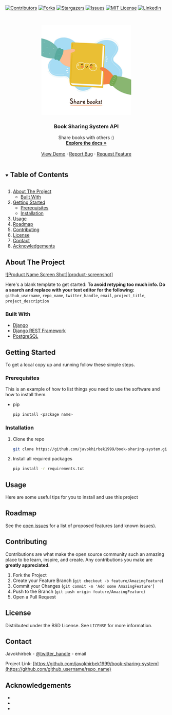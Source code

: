 <!--
*** Thanks for checking out the Best-README-Template. If you have a suggestion
*** that would make this better, please fork the repo and create a pull request
*** or simply open an issue with the tag "enhancement".
*** Thanks again! Now go create something AMAZING! :D
***
***
***
*** To avoid retyping too much info. Do a search and replace for the following:
*** github_username, repo_name, twitter_handle, email, project_title, project_description
-->



<!-- PROJECT SHIELDS -->
<!--
*** I'm using markdown "reference style" links for readability.
*** Reference links are enclosed in brackets [ ] instead of parentheses ( ).
*** See the bottom of this document for the declaration of the reference variables
*** for contributors-url, forks-url, etc. This is an optional, concise syntax you may use.
*** https://www.markdownguide.org/basic-syntax/#reference-style-links
-->
[![Contributors][contributors-shield]][contributors-url]
[![Forks][forks-shield]][forks-url]
[![Stargazers][stars-shield]][stars-url]
[![Issues][issues-shield]][issues-url]
[![MIT License][license-shield]][license-url]
[![LinkedIn][linkedin-shield]][linkedin-url]



<!-- PROJECT LOGO -->
<br />
<p align="center">
  <a href="https://github.com/github_username/repo_name">
    <img src="https://github.com/javokhirbek1999/book-sharing-system/blob/main/logo.jpg" alt="Logo" width="280" height="280">
  </a>

  <h3 align="center">Book Sharing System API</h3>

  <p align="center">
    Share books with others :)
    <br />
    <a href="https://github.com/javokhirbek1999/Covid19-Tracker"><strong>Explore the docs »</strong></a>
    <br />
    <br />
    <a href="https://github.com/javokhirbek1999/Covid19-Tracker">View Demo</a>
    ·
    <a href="https://github.com/javokhirbek1999/Covid19-Tracker/issues">Report Bug</a>
    ·
    <a href="https://github.com/javokhirbek1999/Covid19-Tracker/issues">Request Feature</a>
  </p>
</p>



<!-- TABLE OF CONTENTS -->
<details open="open">
  <summary><h2 style="display: inline-block">Table of Contents</h2></summary>
  <ol>
    <li>
      <a href="#about-the-project">About The Project</a>
      <ul>
        <li><a href="#built-with">Built With</a></li>
      </ul>
    </li>
    <li>
      <a href="#getting-started">Getting Started</a>
      <ul>
        <li><a href="#prerequisites">Prerequisites</a></li>
        <li><a href="#installation">Installation</a></li>
      </ul>
    </li>
    <li><a href="#usage">Usage</a></li>
    <li><a href="#roadmap">Roadmap</a></li>
    <li><a href="#contributing">Contributing</a></li>
    <li><a href="#license">License</a></li>
    <li><a href="#contact">Contact</a></li>
    <li><a href="#acknowledgements">Acknowledgements</a></li>
  </ol>
</details>



<!-- ABOUT THE PROJECT -->
## About The Project

[![Product Name Screen Shot][product-screenshot]](https://example.com)

Here's a blank template to get started:
**To avoid retyping too much info. Do a search and replace with your text editor for the following:**
`github_username`, `repo_name`, `twitter_handle`, `email`, `project_title`, `project_description`


### Built With

* [Django](https://www.djangoproject.com/)
* [Django REST Framework](https://www.django-rest-framework.org/)
* [PostgreSQL](https://www.postgresql.org/)



<!-- GETTING STARTED -->
## Getting Started

To get a local copy up and running follow these simple steps.

### Prerequisites

This is an example of how to list things you need to use the software and how to install them.
* pip
  ```sh
  pip install <package name>
  ```

### Installation

1. Clone the repo
   ```sh
   git clone https://github.com/javokhirbek1999/book-sharing-system.git
   ```
2. Install all required packages
   ```sh
   pip install -r requirements.txt
   ```



<!-- USAGE EXAMPLES -->
## Usage

Here are some useful tips for you to install and use this project

<!-- ROADMAP -->
## Roadmap

See the [open issues](https://github.com/javokhirbek1999/book-sharing-system/issues) for a list of proposed features (and known issues).



<!-- CONTRIBUTING -->
## Contributing

Contributions are what make the open source community such an amazing place to be learn, inspire, and create. Any contributions you make are **greatly appreciated**.

1. Fork the Project
2. Create your Feature Branch (`git checkout -b feature/AmazingFeature`)
3. Commit your Changes (`git commit -m 'Add some AmazingFeature'`)
4. Push to the Branch (`git push origin feature/AmazingFeature`)
5. Open a Pull Request



<!-- LICENSE -->
## License

Distributed under the BSD License. See `LICENSE` for more information.



<!-- CONTACT -->
## Contact

Javokhirbek - [@twitter_handle](https://twitter.com/twitter_handle) - email

Project Link: [https://github.com/javokhirbek1999/book-sharing-system](https://github.com/github_username/repo_name)



<!-- ACKNOWLEDGEMENTS -->
## Acknowledgements

* []()
* []()
* []()





<!-- MARKDOWN LINKS & IMAGES -->
<!-- https://www.markdownguide.org/basic-syntax/#reference-style-links -->
[contributors-shield]: https://img.shields.io/github/contributors/javokhirbek1999/book-sharing-system.svg?style=for-the-badge
[contributors-url]: https://github.com/javokhirbek1999/book-sharing-system/graphs/contributors
[forks-shield]: https://img.shields.io/github/forks/javokhirbek1999/book-sharing-system.svg?style=for-the-badge
[forks-url]: https://github.com/javokhirbek1999/book-sharing-system/network/members
[stars-shield]: https://img.shields.io/github/stars/javokhirbek1999/book-sharing-system.svg?style=for-the-badge
[stars-url]: https://github.com/javokhirbek1999/book-sharing-system/stargazers
[issues-shield]: https://img.shields.io/github/issues/javokhirbek1999/book-sharing-system.svg?style=for-the-badge
[issues-url]: https://github.com/javokhirbek1999/book-sharing-system/issues
[license-shield]: https://img.shields.io/github/license/javokhirbek1999/book-sharing-system.svg?style=for-the-badge
[license-url]: https://github.com/github_username/repo/blob/master/LICENSE.txt
[linkedin-shield]: https://img.shields.io/badge/-LinkedIn-black.svg?style=for-the-badge&logo=linkedin&colorB=555
[linkedin-url]: https://www.linkedin.com/in/javokhirbek-kh/
